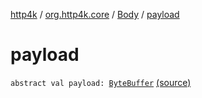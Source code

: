 [http4k](../../index.md) / [org.http4k.core](../index.md) / [Body](index.md) / [payload](./payload.md)

# payload

`abstract val payload: `[`ByteBuffer`](http://docs.oracle.com/javase/6/docs/api/java/nio/ByteBuffer.html) [(source)](https://github.com/http4k/http4k/blob/master/http4k-core/src/main/kotlin/org/http4k/core/http.kt#L20)